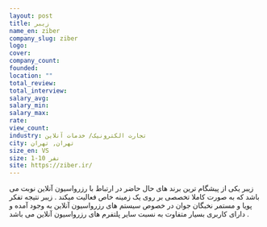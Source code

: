 ```yaml
---
layout: post
title: زیبر
name_en: ziber
company_slug: ziber
logo: 
cover: 
company_count:
founded:
location: ""
total_review: 
total_interview: 
salary_avg: 
salary_min: 
salary_max: 
rate: 
view_count: 
industry: تجارت الکترونیک/ خدمات آنلاین
city: تهران, تهران
size_en: VS
size: 1-10 نفر
site: https://ziber.ir/
---
```


زیبر یکی از پیشگام ترین برند های حال حاضر در ارتباط با رزرواسیون آنلاین نوبت می باشد که به صورت کاملا تخصصی بر روی یک زمینه خاص فعالیت میکند . زیبر نتیجه تفکر پویا و مستمر نخبگان جوان در خصوص سیستم های رزرواسیون آنلاین به وجود آمده و دارای کاربری بسیار متفاوت به نسبت سایر پلتفرم های رزرواسیون آنلاین می باشد .